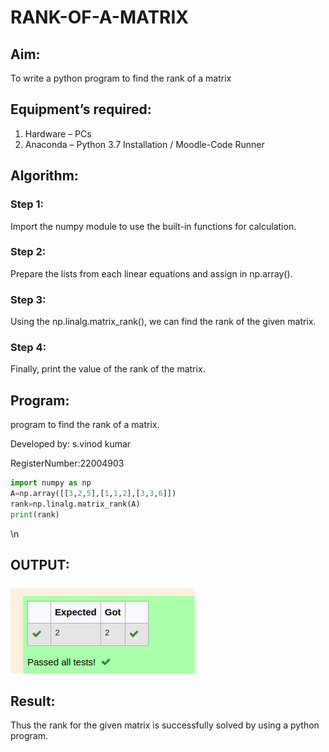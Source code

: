 # RANK-OF-A-MATRIX
## Aim:
To write a python program to find the rank of a matrix
## Equipment’s required:
1. 	Hardware – PCs
2. 	Anaconda – Python 3.7 Installation / Moodle-Code Runner
## Algorithm:
### Step 1:
Import the numpy module to use the built-in functions for calculation.
### Step 2: 
Prepare the lists from each linear equations and assign in np.array().
### Step 3: 
Using the np.linalg.matrix_rank(), we can find the rank of the given matrix.
### Step 4:
Finally, print the value of the rank of the matrix.


## Program:
program to find the rank of a matrix.

Developed by: s.vinod kumar

RegisterNumber:22004903
```python
import numpy as np
A=np.array([[3,2,5],[1,1,2],[3,3,6]])
rank=np.linalg.matrix_rank(A)
print(rank)


```




 
 
 \n




## OUTPUT:






![output](/OUTPUT1.png)

## Result:
Thus the rank for the given matrix is successfully solved by  using a python program.

